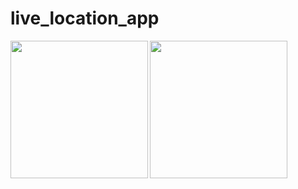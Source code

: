 # live_location_app

<!-- <img align="left"  src="https://user-images.githubusercontent.com/121868551/229689783-2aee90d5-8ba2-405c-be02-1b65126089fe.jpg" width="250px">
<!-- <img src "https://user-images.githubusercontent.com/121868551/229689790-debb42f3-44d2-4167-94ce-2bc1325a8511.jpg" width="250px">
<img src "https://user-images.githubusercontent.com/121868551/229689797-ba6d713d-4811-43fa-a0d9-1b8543ffb416.jpg" width="250px"> -->
<img align="left" src="https://user-images.githubusercontent.com/121868551/233265657-5dbaa6b7-cec3-4e1a-994e-6dc8db59b4e2.jpeg" width ="220px">
<img align="left" src="https://user-images.githubusercontent.com/121868551/233265662-acaa2909-95ac-4663-ad76-2f6df7eb6ed7.jpeg" width ="220px">
